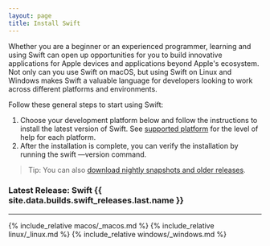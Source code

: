 ```yaml
---
layout: page
title: Install Swift
---
```


Whether you are a beginner or an experienced programmer, learning and using Swift can open up opportunities for you to build innovative applications for Apple devices and applications beyond Apple's ecosystem. Not only can you use Swift on macOS, but using Swift on Linux and Windows makes Swift a valuable language for developers looking to work across different platforms and environments. 

Follow these general steps to start using Swift:

1. Choose your development platform below and follow the instructions to install the latest version of Swift. See [supported platform](/platform-support) for the level of help for each platform.
2. After the installation is complete, you can verify the installation by running the swift —version command.

> Tip: You can also [download nightly snapshots and older releases](/download).

### Latest Release: Swift {{ site.data.builds.swift_releases.last.name }}

<hr>

{% include_relative macos/_macos.md %}
{% include_relative linux/_linux.md %}
{% include_relative windows/_windows.md %}
